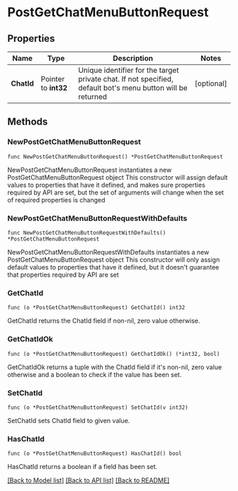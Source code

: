# PostGetChatMenuButtonRequest

## Properties

Name | Type | Description | Notes
------------ | ------------- | ------------- | -------------
**ChatId** | Pointer to **int32** | Unique identifier for the target private chat. If not specified, default bot&#39;s menu button will be returned | [optional] 

## Methods

### NewPostGetChatMenuButtonRequest

`func NewPostGetChatMenuButtonRequest() *PostGetChatMenuButtonRequest`

NewPostGetChatMenuButtonRequest instantiates a new PostGetChatMenuButtonRequest object
This constructor will assign default values to properties that have it defined,
and makes sure properties required by API are set, but the set of arguments
will change when the set of required properties is changed

### NewPostGetChatMenuButtonRequestWithDefaults

`func NewPostGetChatMenuButtonRequestWithDefaults() *PostGetChatMenuButtonRequest`

NewPostGetChatMenuButtonRequestWithDefaults instantiates a new PostGetChatMenuButtonRequest object
This constructor will only assign default values to properties that have it defined,
but it doesn't guarantee that properties required by API are set

### GetChatId

`func (o *PostGetChatMenuButtonRequest) GetChatId() int32`

GetChatId returns the ChatId field if non-nil, zero value otherwise.

### GetChatIdOk

`func (o *PostGetChatMenuButtonRequest) GetChatIdOk() (*int32, bool)`

GetChatIdOk returns a tuple with the ChatId field if it's non-nil, zero value otherwise
and a boolean to check if the value has been set.

### SetChatId

`func (o *PostGetChatMenuButtonRequest) SetChatId(v int32)`

SetChatId sets ChatId field to given value.

### HasChatId

`func (o *PostGetChatMenuButtonRequest) HasChatId() bool`

HasChatId returns a boolean if a field has been set.


[[Back to Model list]](../README.md#documentation-for-models) [[Back to API list]](../README.md#documentation-for-api-endpoints) [[Back to README]](../README.md)


